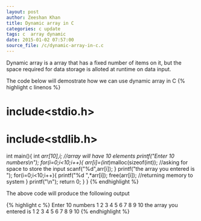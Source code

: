 ```yaml
---
layout: post
author: Zeeshan Khan
title: Dynamic array in C
categories: c update
tags: c  array dynamic
date: 2015-01-02 07:57:00
source_file: /c/dynamic-array-in-c.c
---
```

Dynamic array is a array that has a fixed number of items on it, but the space required for data storage is alloted at runtime on data input.

The code below will demostrate how we can use dynamic array in C
{% highlight c linenos %}
# include<stdio.h>
# include<stdlib.h>
int main(){
	int *arr[10],i; //array will have 10 elements
 	printf("Enter 10 numbers\n");
	for(i=0;i<10;i++){
		arr[i]=(int*)malloc(sizeof(int)); //asking for space to store the input
		scanf("%d",arr[i]);
	}
	printf("the array you entered is ");
	for(i=0;i<10;i++){
		printf("%d ",*arr[i]);
		free(arr[i]); //returning memory to system
	}
	printf("\n");
    	return 0;
}
}
{% endhighlight %}

The above code will produce the following output

{% highlight c %}
Enter 10 numbers
1
2
3
4
5
6
7
8
9
10
the array you entered is
1 2 3 4 5 6 7 8 9 10 
{% endhighlight %}
